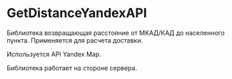 # GetDistanceYandexAPI
Библиотека возвращающая расстояние от МКАД/КАД до населенного пункта. Применяется для расчета доставки.

Используется API Yandex Map.

Библиотека работает на стороне сервера.
